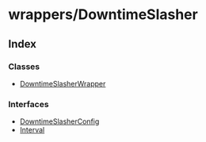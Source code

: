 # wrappers/DowntimeSlasher

## Index

### Classes

* [DowntimeSlasherWrapper]()

### Interfaces

* [DowntimeSlasherConfig]()
* [Interval]()

